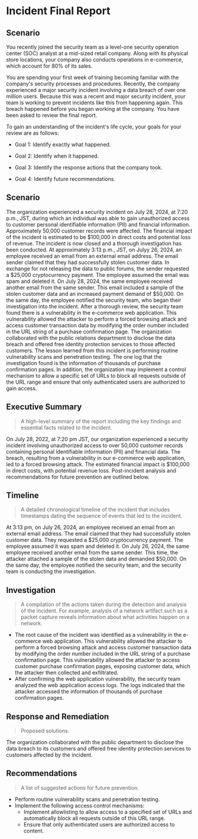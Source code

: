 # Incident Final Report

## Scenario 

You recently joined the security team as a level-one security operation center (SOC) analyst at a mid-sized retail company. Along with its physical store locations, your company also conducts operations in e-commerce, which account for 80% of its sales.

You are spending your first week of training becoming familiar with the company's security processes and procedures. Recently, the company experienced a major security incident involving a data breach of over one million users. Because this was a recent and major security incident, your team is working to prevent incidents like this from happening again. This breach happened before you began working at the company. You have been asked to review the final report.

To gain an understanding of the incident's life cycle, your goals for your review are as follows:

* Goal 1: Identify exactly what happened.

* Goal 2: Identify when it happened. 

* Goal 3: Identify the response actions that the company took.

* Goal 4: Identify future recommendations.

## Scenario

The organization experienced a security incident on July 28, 2024, at 7:20 p.m., JST, during which an individual was able to gain unauthorized access to customer personal identifiable information (PII) and financial information. Approximately 50,000 customer records were affected. The financial impact of the incident is estimated to be $100,000 in direct costs and potential loss of revenue. The incident is now closed and a thorough investigation has been conducted. At approximately 3:13 p.m., JST, on Julyy 26, 2024, an employee received an email from an external email address. The email sender claimed that they had successfully stolen customer data. In exchange for not releasing the data to public forums, the sender requested a $25,000 cryptocurrency payment. The employee assumed the email was spam and deleted it. On July 28, 2024, the same employee received another email from the same sender. This email included a sample of the stolen customer data and an increased payment demand of $50,000. On the same day, the employee notified the security team, who began their investigation into the incident. After a thorough review, the security team found there is a vulnerability in the e-commerce web application. This vulnerability allowed the attacker to perform a forced browsing attack and access customer transaction data by modifying the order number included in the URL string of a purchase confirmation page. The organization collaborated with the public relations department to disclose the data breach and offered free identity protection services to those affected customers. The lesson learned from this incident is performing routine vulnerability scans and penetration testing. The one log that the investigation found is the information of thousands of purchase confirmation pages. In addition, the organization may implement a control mechanism to allow a specific set of URLs to block all requests outside of the URL range and ensure that only authenticated users are authorized to gain access.

## Executive Summary 
> A high-level summary of the report including the key findings and essential facts related to the incident.

On July 28, 2022, at 7:20 pm JST, our organization experienced a security incident involving unauthorized access to over 50,000 customer records containing personal identifiable information (PII) and financial data. The breach, resulting from a vulnerability in our e-commerce web application, led to a forced browsing attack. The estimated financial impact is $100,000 in direct costs, with potential revenue loss. Post-incident analysis and recommendations for future prevention are outlined below.

## Timeline 
>  A detailed chronological timeline of the incident that includes timestamps dating the sequence of events that led to the incident.

At 3:13 pm, on July 26, 2024, an employee received an email from an external email address. The email claimed that they had successfully stolen customer data. They requested a $25,000 cryptocurrency payment. The employee assumed it was spam and deleted it.
On July 26, 2024, the same employee received another email from the same sender. This time, the attacker attached a sample of the stolen data and demanded $50,000. On the same day, the employee notified the security team, and the security team is conducting the investigation.

## Investigation 
>  A compilation of the actions taken during the detection and analysis of the incident. For example, analysis of a network artifact such as a packet capture reveals information about what activities happen on a network.

* The root cause of the incident was identified as a vulnerability in the e-commerce web application. This vulnerability allowed the attacker to perform a forced browsing attack and access customer transaction data by modifying the order number included in the URL string of a purchase confirmation page. This vulnerability allowed the attacker to access customer purchase confirmation pages, exposing customer data, which the attacker then collected and exfiltrated.
* After confirming the web application vulnerability, the security team analyzed the web application access logs. The logs indicated that the attacker accessed the information of thousands of purchase confirmation pages.

## Response and Remediation
> Proposed solutions. 

The organization collaborated with the public department to disclose the data breach to its customers and offered free identity protection services to customers affected by the incident. 

## Recommendations 
> A list of suggested actions for future prevention.
* Perform routine vulnerability scans and penetration testing.
* Implement the following access control mechanisms:
  * Implement allowlisting to allow access to a specified set of URLs and automatically block all requests outside of this URL range.
  * Ensure that only authenticated users are authorized access to content.
